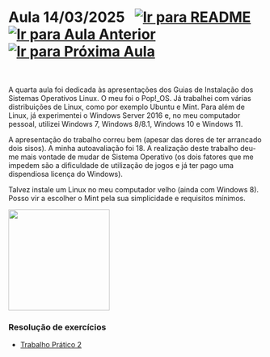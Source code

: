 # Aula 14/03/2025 &nbsp; [![Ir para README](https://img.shields.io/badge/Indice-Verde?style=for-the-badge)](../README.md#indice) &nbsp; [![Ir para Aula Anterior](https://img.shields.io/badge/Anterior-Aula%203-007ACC?style=for-the-badge)](../aulas/07-03-2025.md) [![Ir para Próxima Aula](https://img.shields.io/badge/Próxima-Aula%205-007ACC?style=for-the-badge)](../aulas/21-03-2025.md)

<br>

<p>  
A quarta aula foi dedicada às apresentações dos Guias de Instalação dos Sistemas Operativos Linux. O meu foi o Pop!_OS. Já trabalhei com várias distribuições de Linux, como por exemplo Ubuntu e Mint. Para além de Linux, já experimentei o Windows Server 2016 e, no meu computador pessoal, utilizei Windows 7, Windows 8/8.1, Windows 10 e Windows 11.  
</p>

<p>  
A apresentação do trabalho correu bem (apesar das dores de ter arrancado dois sisos). A minha autoavaliação foi 18. A realização deste trabalho deu-me mais vontade de mudar de Sistema Operativo (os dois fatores que me impedem são a dificuldade de utilização de jogos e já ter pago uma dispendiosa licença do Windows).  

Talvez instale um Linux no meu computador velho (ainda com Windows 8). Posso vir a escolher o Mint pela sua simplicidade e requisitos mínimos.  
</p>


<img src="https://github.com/user-attachments/assets/7304c485-0b9c-4811-b238-df1aeb0bebd4" width="200">


### Resolução de exercícios

- [Trabalho Prático 2](../fichas/trabalho_pratico_2.pdf)
